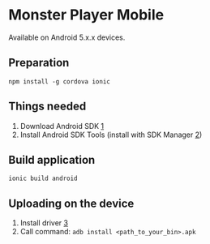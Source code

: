 # Monster Player Mobile

Available on Android 5.x.x devices.

## Preparation

`npm install -g cordova ionic`

## Things needed

 1. Download Android SDK [1]
 2. Install Android SDK Tools (install with SDK Manager [2])

## Build application

`ionic build android`

## Uploading on the device

 1. Install driver [3]
 2. Call command:
   `adb install <path_to_your_bin>.apk`

[1]: https://developer.android.com/sdk/index.html
[2]: https://developer.android.com/tools/help/sdk-manager.html
[3]: http://developer.android.com/tools/extras/oem-usb.html#Drivers
